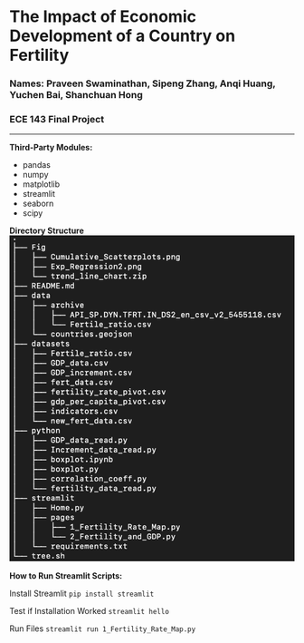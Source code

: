 # The Impact of Economic Development of a Country on Fertility 
### Names: Praveen Swaminathan, Sipeng Zhang, Anqi Huang, Yuchen Bai, Shanchuan Hong
### ECE 143 Final Project

------

**Third-Party Modules:**

- pandas
- numpy
- matplotlib
- streamlit
- seaborn
- scipy

**Directory Structure**
![](Tree.png)

**How to Run Streamlit Scripts:**

Install Streamlit
``pip install streamlit``

Test if Installation Worked
``streamlit hello``

Run Files
``streamlit run 1_Fertility_Rate_Map.py``

